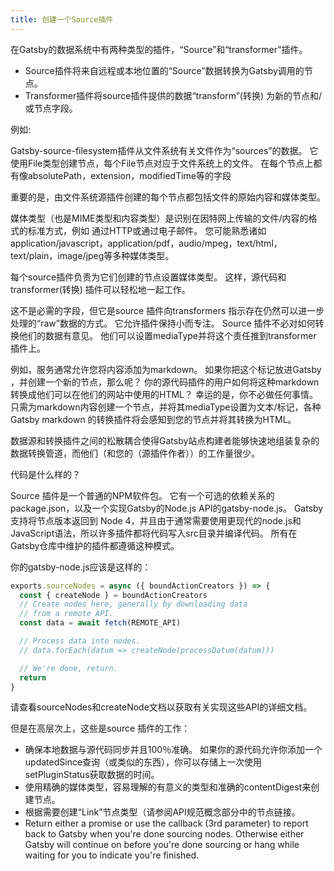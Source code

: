 ```yaml
---
title: 创建一个Source插件
---
```

在Gatsby的数据系统中有两种类型的插件，“Source”和“transformer”插件。

* Source插件将来自远程或本地位置的“Source”数据转换为Gatsby调用的节点。
* Transformer插件将source插件提供的数据“transform”(转换) 为新的节点和/或节点字段。

例如:

Gatsby-source-filesystem插件从文件系统有关文件作为“sources”的数据。 它使用File类型创建节点，每个File节点对应于文件系统上的文件。 在每个节点上都有像absolutePath，extension，modifiedTime等的字段

重要的是，由文件系统源插件创建的每个节点都包括文件的原始内容和媒体类型。

媒体类型（也是MIME类型和内容类型）是识别在因特网上传输的文件/内容的格式的标准方式，例如 通过HTTP或通过电子邮件。 您可能熟悉诸如application/javascript，application/pdf，audio/mpeg，text/html，text/plain，image/jpeg等多种媒体类型。

每个source插件负责为它们创建的节点设置媒体类型。 这样，源代码和transformer(转换) 插件可以轻松地一起工作。

这不是必需的字段，但它是source 插件向transformers 指示存在仍然可以进一步处理的“raw”数据的方式。 它允许插件保持小而专注。 Source 插件不必对如何转换他们的数据有意见。 他们可以设置mediaType并将这个责任推到transformer 插件上。

例如，服务通常允许您将内容添加为markdown。 如果你把这个标记放进Gatsby ，并创建一个新的节点，那么呢？ 你的源代码插件的用户如何将这种markdown 转换成他们可以在他们的网站中使用的HTML？ 幸运的是，你不必做任何事情。 只需为markdown内容创建一个节点，并将其mediaType设置为文本/标记，各种Gatsby markdown 的转换插件将会感知到您的节点并将其转换为HTML。

数据源和转换插件之间的松散耦合使得Gatsby站点构建者能够快速地组装复杂的数据转换管道，而他们（和您的（源插件作者））的工作量很少。

代码是什么样的？

Source 插件是一个普通的NPM软件包。 它有一个可选的依赖关系的package.json，以及一个实现Gatsby的Node.js API的gatsby-node.js。 Gatsby支持将节点版本返回到 Node 4，并且由于通常需要使用更现代的node.js和JavaScript语法，所以许多插件都将代码写入src目录并编译代码。 所有在Gatsby仓库中维护的插件都遵循这种模式。

你的gatsby-node.js应该是这样的：

```javascript
exports.sourceNodes = async ({ boundActionCreators }) => {
  const { createNode } = boundActionCreators
  // Create nodes here, generally by downloading data
  // from a remote API.
  const data = await fetch(REMOTE_API)

  // Process data into nodes.
  // data.forEach(datum => createNode(processDatum(datum)))

  // We're done, return.
  return
}
```

请查看sourceNodes和createNode文档以获取有关实现这些API的详细文档。

但是在高层次上，这些是source 插件的工作：

* 确保本地数据与源代码同步并且100％准确。 如果你的源代码允许你添加一个updatedSince查询（或类似的东西），你可以存储上一次使用setPluginStatus获取数据的时间。
* 使用精确的媒体类型，容易理解的有意义的类型和准确的contentDigest来创建节点。
* 根据需要创建“Link”节点类型（请参阅API规范概念部分中的节点链接。
* Return either a promise or use the callback (3rd parameter) to report back to Gatsby when you're done sourcing nodes. Otherwise either Gatsby will continue on before you're done sourcing or hang while waiting for you to indicate you're finished.